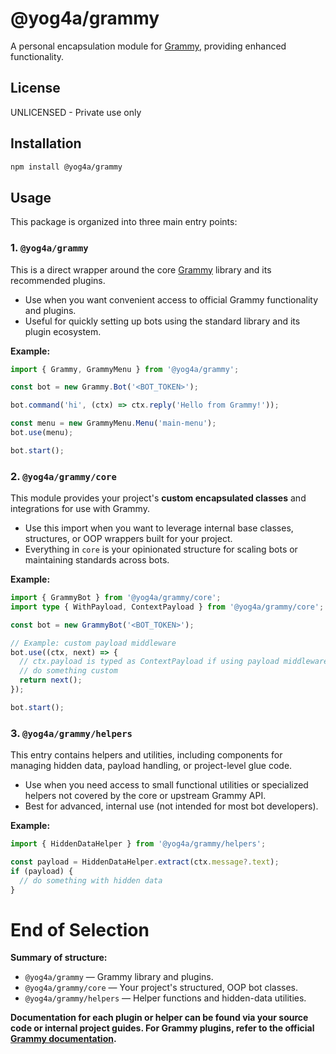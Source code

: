 # @yog4a/grammy

A personal encapsulation module for [Grammy](https://grammy.dev), providing enhanced functionality.

## License

UNLICENSED - Private use only

## Installation

```bash
npm install @yog4a/grammy
```

## Usage

This package is organized into three main entry points:

### 1. `@yog4a/grammy`

This is a direct wrapper around the core [Grammy](https://grammy.dev) library and its recommended plugins.

- Use when you want convenient access to official Grammy functionality and plugins.
- Useful for quickly setting up bots using the standard library and its plugin ecosystem.

**Example:**
```ts
import { Grammy, GrammyMenu } from '@yog4a/grammy';

const bot = new Grammy.Bot('<BOT_TOKEN>');

bot.command('hi', (ctx) => ctx.reply('Hello from Grammy!'));

const menu = new GrammyMenu.Menu('main-menu');
bot.use(menu);

bot.start();
```

### 2. `@yog4a/grammy/core`

This module provides your project's **custom encapsulated classes** and integrations for use with Grammy.

- Use this import when you want to leverage internal base classes, structures, or OOP wrappers built for your project.
- Everything in `core` is your opinionated structure for scaling bots or maintaining standards across bots.

**Example:**
```ts
import { GrammyBot } from '@yog4a/grammy/core';
import type { WithPayload, ContextPayload } from '@yog4a/grammy/core';

const bot = new GrammyBot('<BOT_TOKEN>');

// Example: custom payload middleware
bot.use((ctx, next) => {
  // ctx.payload is typed as ContextPayload if using payload middleware
  // do something custom
  return next();
});

bot.start();
```

### 3. `@yog4a/grammy/helpers`

This entry contains helpers and utilities, including components for managing hidden data, payload handling, or project-level glue code.

- Use when you need access to small functional utilities or specialized helpers not covered by the core or upstream Grammy API.
- Best for advanced, internal use (not intended for most bot developers).

**Example:**
```ts
import { HiddenDataHelper } from '@yog4a/grammy/helpers';

const payload = HiddenDataHelper.extract(ctx.message?.text);
if (payload) {
  // do something with hidden data
}
```

# End of Selection

**Summary of structure:**

- `@yog4a/grammy` — Grammy library and plugins.
- `@yog4a/grammy/core` — Your project's structured, OOP bot classes.
- `@yog4a/grammy/helpers` — Helper functions and hidden-data utilities.

**Documentation for each plugin or helper can be found via your source code or internal project guides. For Grammy plugins, refer to the official [Grammy documentation](https://grammy.dev/plugins/).**
